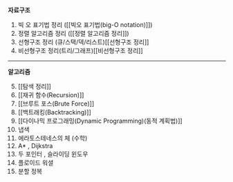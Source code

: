 **자료구조**


1. 빅 오 표기법 정리 ([[빅오 표기법(big-O notation)]])
2. 정렬 알고리즘 정리 ([[정렬 알고리즘 정리]])
3. 선형구조 정리 (큐/스택/덱/리스트)[[선형구조 정리]]
4. 비선형구조 정리(트리/그래프)[[비선형구조 정리]]

---
**알고리즘**


5. [[탐색 정리]]
6. [[재귀 함수(Recursion)]]
7. [[브루트 포스(Brute Force)]]
8. [[백트래킹(Backtracking)]]
9. [[다이나믹 프로그래밍(Dynamic Programming)(동적 계획법)]]
10. 냅색 
11. 에라토스테네스의 체 (수학)
12. A\* , Dijkstra
13. 두 포인터 , 슬라이딩 윈도우
14. 플로이드 워셜
15. 분할 정복




